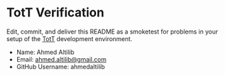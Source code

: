 # TotT Verification

Edit, commit, and deliver this README as a smoketest for problems in your
setup of the [TotT](http://tott-meetup.rtfd.org) development environment.

* Name: Ahmed Altilib
* Email: ahmed.altilib@gmail.com
* GitHub Username: ahmedaltilib
